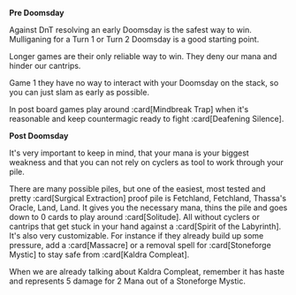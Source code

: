 **Pre Doomsday**

Against DnT resolving an early Doomsday is the safest way to win. Mulliganing
for a Turn 1 or Turn 2 Doomsday is a good starting point.

Longer games are their only reliable way to win. They deny our mana and hinder
our cantrips.

Game 1 they have no way to interact with your Doomsday on the stack, so you can
just slam as early as possible.

In post board games play around :card[Mindbreak Trap] when it's reasonable and
keep countermagic ready to fight :card[Deafening Silence].

**Post Doomsday**

It's very important to keep in mind, that your mana is your biggest weakness and
that you can not rely on cyclers as tool to work through your pile.

There are many possible piles, but one of the easiest, most tested and pretty
:card[Surgical Extraction] proof pile is Fetchland, Fetchland, Thassa's Oracle,
Land, Land. It gives you the necessary mana, thins the pile and goes down to 0
cards to play around :card[Solitude]. All without cyclers or cantrips that get
stuck in your hand against a :card[Spirit of the Labyrinth]. It's also very
customizable. For instance if they already build up some pressure, add a
:card[Massacre] or a removal spell for :card[Stoneforge Mystic] to stay safe
from :card[Kaldra Compleat].

When we are already talking about Kaldra Compleat, remember it has haste and
represents 5 damage for 2 Mana out of a Stoneforge Mystic.
